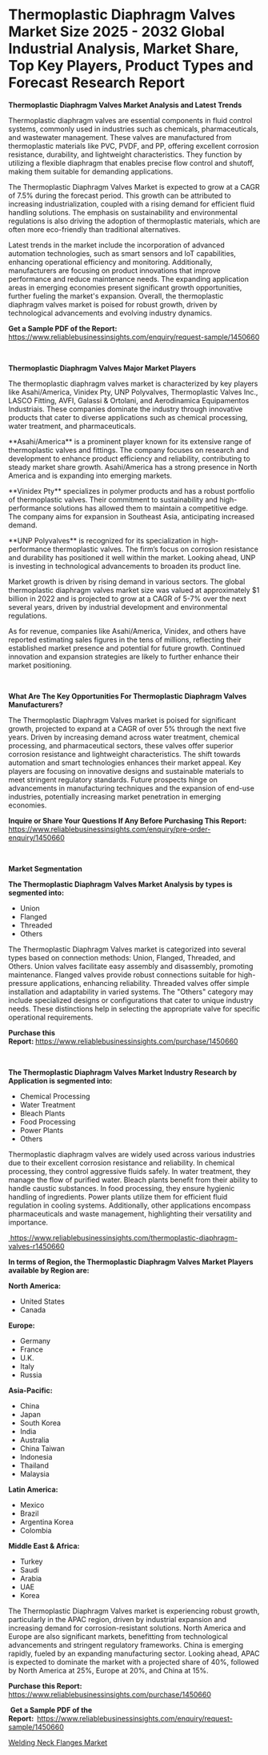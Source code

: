 <p><h1>Thermoplastic Diaphragm Valves Market Size 2025 - 2032 Global Industrial Analysis, Market Share, Top Key Players, Product Types and Forecast Research Report</h1></p><p><strong>Thermoplastic Diaphragm Valves Market Analysis and Latest Trends</strong></p>
<p><p>Thermoplastic diaphragm valves are essential components in fluid control systems, commonly used in industries such as chemicals, pharmaceuticals, and wastewater management. These valves are manufactured from thermoplastic materials like PVC, PVDF, and PP, offering excellent corrosion resistance, durability, and lightweight characteristics. They function by utilizing a flexible diaphragm that enables precise flow control and shutoff, making them suitable for demanding applications.</p><p>The Thermoplastic Diaphragm Valves Market is expected to grow at a CAGR of 7.5% during the forecast period. This growth can be attributed to increasing industrialization, coupled with a rising demand for efficient fluid handling solutions. The emphasis on sustainability and environmental regulations is also driving the adoption of thermoplastic materials, which are often more eco-friendly than traditional alternatives.</p><p>Latest trends in the market include the incorporation of advanced automation technologies, such as smart sensors and IoT capabilities, enhancing operational efficiency and monitoring. Additionally, manufacturers are focusing on product innovations that improve performance and reduce maintenance needs. The expanding application areas in emerging economies present significant growth opportunities, further fueling the market's expansion. Overall, the thermoplastic diaphragm valves market is poised for robust growth, driven by technological advancements and evolving industry dynamics.</p></p>
<p><strong>Get a Sample PDF of the Report:&nbsp;</strong> <a href="https://www.reliablebusinessinsights.com/enquiry/request-sample/1450660?utm_campaign=2252&utm_medium=2&utm_source=Github&utm_content=ia&utm_term=17022025&utm_id=thermoplastic-diaphragm-valves">https://www.reliablebusinessinsights.com/enquiry/request-sample/1450660</a></p>
<p>&nbsp;</p>
<p><strong>Thermoplastic Diaphragm Valves Major Market Players</strong></p>
<p><p>The thermoplastic diaphragm valves market is characterized by key players like Asahi/America, Vinidex Pty, UNP Polyvalves, Thermoplastic Valves Inc., LASCO Fitting, AVFI, Galassi & Ortolani, and Aerodinamica Equipamentos Industriais. These companies dominate the industry through innovative products that cater to diverse applications such as chemical processing, water treatment, and pharmaceuticals.</p><p>**Asahi/America** is a prominent player known for its extensive range of thermoplastic valves and fittings. The company focuses on research and development to enhance product efficiency and reliability, contributing to steady market share growth. Asahi/America has a strong presence in North America and is expanding into emerging markets.</p><p>**Vinidex Pty** specializes in polymer products and has a robust portfolio of thermoplastic valves. Their commitment to sustainability and high-performance solutions has allowed them to maintain a competitive edge. The company aims for expansion in Southeast Asia, anticipating increased demand.</p><p>**UNP Polyvalves** is recognized for its specialization in high-performance thermoplastic valves. The firm’s focus on corrosion resistance and durability has positioned it well within the market. Looking ahead, UNP is investing in technological advancements to broaden its product line.</p><p>Market growth is driven by rising demand in various sectors. The global thermoplastic diaphragm valves market size was valued at approximately $1 billion in 2022 and is projected to grow at a CAGR of 5-7% over the next several years, driven by industrial development and environmental regulations.</p><p>As for revenue, companies like Asahi/America, Vinidex, and others have reported estimating sales figures in the tens of millions, reflecting their established market presence and potential for future growth. Continued innovation and expansion strategies are likely to further enhance their market positioning.</p></p>
<p>&nbsp;</p>
<p><strong>What Are The Key Opportunities For Thermoplastic Diaphragm Valves Manufacturers?</strong></p>
<p><p>The Thermoplastic Diaphragm Valves market is poised for significant growth, projected to expand at a CAGR of over 5% through the next five years. Driven by increasing demand across water treatment, chemical processing, and pharmaceutical sectors, these valves offer superior corrosion resistance and lightweight characteristics. The shift towards automation and smart technologies enhances their market appeal. Key players are focusing on innovative designs and sustainable materials to meet stringent regulatory standards. Future prospects hinge on advancements in manufacturing techniques and the expansion of end-use industries, potentially increasing market penetration in emerging economies.</p></p>
<p><strong>Inquire or Share Your Questions If Any Before Purchasing This Report:</strong> <a href="https://www.reliablebusinessinsights.com/enquiry/pre-order-enquiry/1450660?utm_campaign=2252&utm_medium=2&utm_source=Github&utm_content=ia&utm_term=17022025&utm_id=thermoplastic-diaphragm-valves">https://www.reliablebusinessinsights.com/enquiry/pre-order-enquiry/1450660</a></p>
<p>&nbsp;</p>
<p><strong>Market Segmentation</strong></p>
<p><strong>The Thermoplastic Diaphragm Valves Market Analysis by types is segmented into:</strong></p>
<p><ul><li>Union</li><li>Flanged</li><li>Threaded</li><li>Others</li></ul></p>
<p><p>The Thermoplastic Diaphragm Valves market is categorized into several types based on connection methods: Union, Flanged, Threaded, and Others. Union valves facilitate easy assembly and disassembly, promoting maintenance. Flanged valves provide robust connections suitable for high-pressure applications, enhancing reliability. Threaded valves offer simple installation and adaptability in varied systems. The "Others" category may include specialized designs or configurations that cater to unique industry needs. These distinctions help in selecting the appropriate valve for specific operational requirements.</p></p>
<p><strong>Purchase this Report:&nbsp;</strong><a href="https://www.reliablebusinessinsights.com/purchase/1450660?utm_campaign=2252&utm_medium=2&utm_source=Github&utm_content=ia&utm_term=17022025&utm_id=thermoplastic-diaphragm-valves">https://www.reliablebusinessinsights.com/purchase/1450660</a></p>
<p>&nbsp;</p>
<p><strong>The Thermoplastic Diaphragm Valves Market Industry Research by Application is segmented into:</strong></p>
<p><ul><li>Chemical Processing</li><li>Water Treatment</li><li>Bleach Plants</li><li>Food Processing</li><li>Power Plants</li><li>Others</li></ul></p>
<p><p>Thermoplastic diaphragm valves are widely used across various industries due to their excellent corrosion resistance and reliability. In chemical processing, they control aggressive fluids safely. In water treatment, they manage the flow of purified water. Bleach plants benefit from their ability to handle caustic substances. In food processing, they ensure hygienic handling of ingredients. Power plants utilize them for efficient fluid regulation in cooling systems. Additionally, other applications encompass pharmaceuticals and waste management, highlighting their versatility and importance.</p></p>
<p><a href="https://www.reliablebusinessinsights.com/thermoplastic-diaphragm-valves-r1450660?utm_campaign=2252&utm_medium=2&utm_source=Github&utm_content=ia&utm_term=17022025&utm_id=thermoplastic-diaphragm-valves">&nbsp;https://www.reliablebusinessinsights.com/thermoplastic-diaphragm-valves-r1450660</a></p>
<p><strong>In terms of Region, the Thermoplastic Diaphragm Valves Market Players available by Region are:</strong></p>
<p>
    <p> <strong> North America: </strong>
        <ul>
            <li>United States</li>
            <li>Canada</li>
        </ul>
        </p> 
    <p> <strong> Europe: </strong>
        <ul>
            <li>Germany</li>
            <li>France</li>
            <li>U.K.</li>
            <li>Italy</li>
            <li>Russia</li>
        </ul>
        </p> 
    <p> <strong> Asia-Pacific: </strong>
        <ul>
            <li>China</li>
            <li>Japan</li>
            <li>South Korea</li>
            <li>India</li>
            <li>Australia</li>
            <li>China Taiwan</li>
            <li>Indonesia</li>
            <li>Thailand</li>
            <li>Malaysia</li>
        </ul>
        </p> 
    <p> <strong> Latin America: </strong>
        <ul>
            <li>Mexico</li>
            <li>Brazil</li>
            <li>Argentina Korea</li>
            <li>Colombia</li>
        </ul>
        </p> 
    <p> <strong> Middle East & Africa: </strong>
        <ul>
            <li>Turkey</li>
            <li>Saudi</li>
            <li>Arabia</li>
            <li>UAE</li>
            <li>Korea</li>
        </ul>
    </p>
    </p>
<p><p>The Thermoplastic Diaphragm Valves market is experiencing robust growth, particularly in the APAC region, driven by industrial expansion and increasing demand for corrosion-resistant solutions. North America and Europe are also significant markets, benefitting from technological advancements and stringent regulatory frameworks. China is emerging rapidly, fueled by an expanding manufacturing sector. Looking ahead, APAC is expected to dominate the market with a projected share of 40%, followed by North America at 25%, Europe at 20%, and China at 15%.</p></p>
<p><strong>Purchase this Report: </strong><a href="https://www.reliablebusinessinsights.com/purchase/1450660?utm_campaign=2252&utm_medium=2&utm_source=Github&utm_content=ia&utm_term=17022025&utm_id=thermoplastic-diaphragm-valves">https://www.reliablebusinessinsights.com/purchase/1450660</a></p>
<p>&nbsp;<strong>Get a Sample PDF of the Report:&nbsp;&nbsp;</strong><a href="https://www.reliablebusinessinsights.com/enquiry/request-sample/1450660?utm_campaign=2252&utm_medium=2&utm_source=Github&utm_content=ia&utm_term=17022025&utm_id=thermoplastic-diaphragm-valves">https://www.reliablebusinessinsights.com/enquiry/request-sample/1450660</a></p>
<p><strong></strong></p>
<p><p><a href="https://github.com/DianaWilson796/Market-Research-Report-List-1/blob/main/welding-neck-flanges-market.md?utm_campaign=2252&utm_medium=2&utm_source=Github&utm_content=ia&utm_term=17022025&utm_id=thermoplastic-diaphragm-valves">Welding Neck Flanges Market</a></p></p>